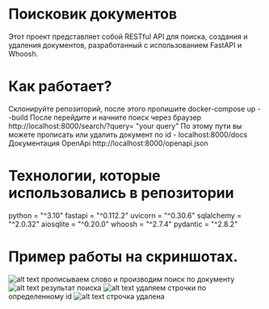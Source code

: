 # Поисковик документов

Этот проект представляет собой RESTful API для поиска, создания и удаления документов, разработанный с использованием FastAPI и Whoosh.

# Как работает?

Склонируйте репозиторий, после этого пропишите docker-compose up --build
После перейдите и начните поиск через браузер http://localhost:8000/search/?query= "your query"
По этому пути вы можете прописать или удалить документ по id - localhost:8000/docs
Документация OpenApi http://localhost:8000/openapi.json


# Технологии, которые использовались в репозитории
python = "^3.10"
fastapi = "^0.112.2"
uvicorn = "^0.30.6"
sqlalchemy = "^2.0.32"
aiosqlite = "^0.20.0"
whoosh = "^2.7.4"
pydantic = "^2.8.2"

# Пример работы на скриншотах. 
![alt text](image.png) прописываем слово и производим поиск по документу
![alt text](image-3.png) результат поиска
![alt text](image-4.png) удаляем строчки по определенному id 
![alt text](image-5.png) строчка удалена 
